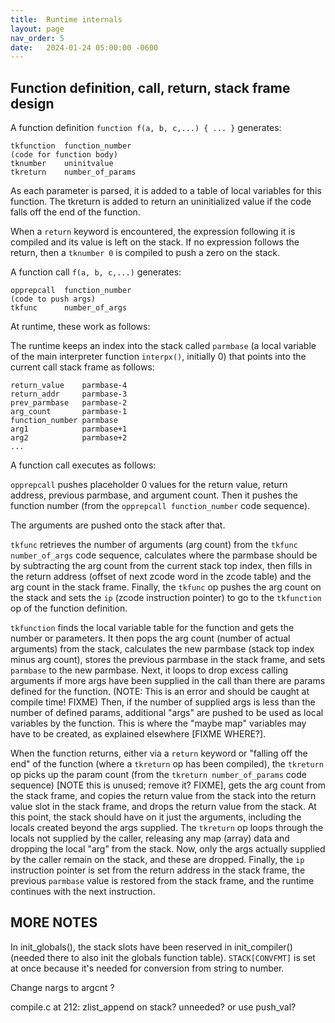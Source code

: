 ```yaml
---
title:  Runtime internals
layout: page
nav_order: 5
date:   2024-01-24 05:00:00 -0600
---
```


## Function definition, call, return, stack frame design

A function definition `function f(a, b, c,...) { ... }` generates:

```
tkfunction  function_number
(code for function body)
tknumber    uninitvalue
tkreturn    number_of_params
```

As each parameter is parsed, it is added to a table of local variables for this function.
The tkreturn is added to return an uninitialized value if the code falls off the end of the function.

When a `return` keyword is encountered, the expression following it is compiled and its value is left on the stack.
If no expression follows the return, then a `tknumber 0` is compiled to push a zero on the stack.


A function call `f(a, b, c,...)` generates:

```
opprepcall  function_number
(code to push args)
tkfunc      number_of_args
```

At runtime, these work as follows:

The runtime keeps an index into the stack called `parmbase` (a local variable of the main interpreter function `interpx()`, initially 0) that points into the current call stack frame as follows:

```
return_value    parmbase-4
return_addr     parmbase-3
prev_parmbase   parmbase-2
arg_count       parmbase-1
function_number parmbase
arg1            parmbase+1
arg2            parmbase+2
...
```

A function call executes as follows:

`opprepcall` pushes placeholder 0 values for the return value, return address, previous parmbase, and argument count.
Then it pushes the function number (from the `opprepcall function_number` code sequence).

The arguments are pushed onto the stack after that.

`tkfunc` retrieves the number of arguments (arg count) from the `tkfunc number_of_args` code sequence, calculates where the parmbase should be by subtracting the arg count from the current stack top index, then fills in the return address (offset of next zcode word in the zcode table) and the arg count in the stack frame.
Finally, the `tkfunc` op pushes the arg count on the stack and sets the `ip` (zcode instruction pointer) to go to the `tkfunction` op of the function definition.

`tkfunction` finds the local variable table for the function and gets the number or parameters.
It then pops the arg count (number of actual arguments) from the stack, calculates the new parmbase (stack top index minus arg count), stores the previous parmbase in the stack frame, and sets `parmbase` to the new parmbase.
Next, it loops to drop excess calling arguments if more args have been supplied in the call than there are params defined for the function. (NOTE: This is an error and should be caught at compile time! FIXME)
Then, if the number of supplied args is less than the number of defined params, additional "args" are pushed to be used as local variables by the function.
This is where the "maybe map" variables may have to be created, as explained elsewhere [FIXME WHERE?].

When the function returns, either via a `return` keyword or "falling off the end" of the function (where a `tkreturn` op has been compiled), the `tkreturn` op picks up the param count (from the `tkreturn number_of_params` code sequence) [NOTE this is unused; remove it? FIXME], gets the arg count from the stack frame, and copies the return value from the stack into the return value slot in the stack frame, and drops the return value from the stack.
At this point, the stack should have on it just the arguments, including the locals created beyond the args supplied.
The `tkreturn` op loops through the locals not supplied by the caller, releasing any map (array) data and dropping the local "arg" from the stack.
Now, only the args actually supplied by the caller remain on the stack, and these are dropped.
Finally, the `ip` instruction pointer is set from the return address in the stack frame, the previous `parmbase` value is restored from the stack frame, and the runtime continues with the next instruction.

## MORE NOTES

In init_globals(), the stack slots have been reserved in init_compiler() (needed there to also init the globals function table).
`STACK[CONVFMT]` is set at once because it's needed for conversion from string to number.

Change nargs to argcnt ?

compile.c at 212: zlist_append on stack? unneeded? or use push_val?


